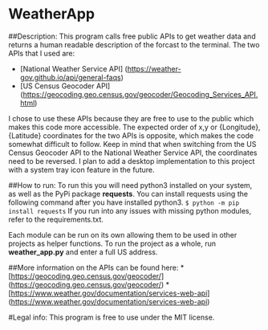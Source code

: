 # WeatherApp

##Description:
This program calls free public APIs to get weather data and returns a human readable description of the forcast to the terminal. The two APIs that I used are:
* [National Weather Service API] (https://weather-gov.github.io/api/general-faqs)
* [US Census Geocoder API] (https://geocoding.geo.census.gov/geocoder/Geocoding_Services_API.html)

I chose to use these APIs because they are free to use to the public which makes this code more accessible. The expected order of x,y or {Longitude},{Latitude} coordinates for the two APIs is opposite, which makes the code somewhat difficult to follow. Keep in mind that when switching from the US Census Geocoder API to the National Weather Service API, the coordinates need to be reversed. I plan to add a desktop implementation to this project with a system tray icon feature in the future. 


##How to run:
To run this you will need python3 installed on your system, as well as the PyPi package **requests**. 
You can install requests using the following command after you have installed python3.
```$ python -m pip install requests```
If you run into any issues with missing python modules, refer to the requirements.txt.

Each module can be run on its own allowing them to be used in other projects as helper functions. To run the project as a whole, run **weather_app.py** and enter a full US address.

##More information on the APIs can be found here:
*[https://geocoding.geo.census.gov/geocoder/] (https://geocoding.geo.census.gov/geocoder/)
*[https://www.weather.gov/documentation/services-web-api] (https://www.weather.gov/documentation/services-web-api)

#Legal info:
This program is free to use under the MIT license.
